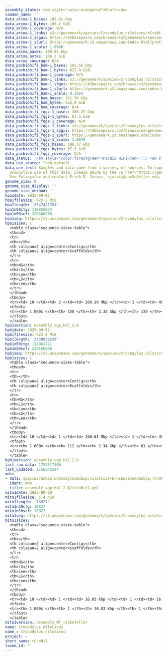 ```yaml
---
assembly_status: <em style="color:orangered">Draft</em>
common_name: ''
data_arima-1_bases: 189.91 Gbp
data_arima-1_bytes: 106.2 GiB
data_arima-1_coverage: N/A
data_arima-1_links: s3://genomeark/species/Crocodylus_niloticus/rCroNil1/genomic_data/arima/<br>
data_arima-1_s3gui: https://42basepairs.com/browse/s3/genomeark/species/Crocodylus_niloticus/rCroNil1/genomic_data/arima/
data_arima-1_s3url: https://genomeark.s3.amazonaws.com/index.html?prefix=species/Crocodylus_niloticus/rCroNil1/genomic_data/arima/
data_arima-1_scale: 1.6660
data_arima_bases: 189.91 Gbp
data_arima_bytes: 106.2 GiB
data_arima_coverage: N/A
data_pacbiohifi_bam-1_bases: 191.56 Gbp
data_pacbiohifi_bam-1_bytes: 622.9 GiB
data_pacbiohifi_bam-1_coverage: N/A
data_pacbiohifi_bam-1_links: s3://genomeark/species/Crocodylus_niloticus/rCroNil1/genomic_data/pacbio_hifi/<br>
data_pacbiohifi_bam-1_s3gui: https://42basepairs.com/browse/s3/genomeark/species/Crocodylus_niloticus/rCroNil1/genomic_data/pacbio_hifi/
data_pacbiohifi_bam-1_s3url: https://genomeark.s3.amazonaws.com/index.html?prefix=species/Crocodylus_niloticus/rCroNil1/genomic_data/pacbio_hifi/
data_pacbiohifi_bam-1_scale: 0.2864
data_pacbiohifi_bam_bases: 191.56 Gbp
data_pacbiohifi_bam_bytes: 622.9 GiB
data_pacbiohifi_bam_coverage: N/A
data_pacbiohifi_fqgz-1_bases: 188.37 Gbp
data_pacbiohifi_fqgz-1_bytes: 87.5 GiB
data_pacbiohifi_fqgz-1_coverage: N/A
data_pacbiohifi_fqgz-1_links: s3://genomeark/species/Crocodylus_niloticus/rCroNil1/genomic_data/pacbio_hifi/<br>
data_pacbiohifi_fqgz-1_s3gui: https://42basepairs.com/browse/s3/genomeark/species/Crocodylus_niloticus/rCroNil1/genomic_data/pacbio_hifi/
data_pacbiohifi_fqgz-1_s3url: https://genomeark.s3.amazonaws.com/index.html?prefix=species/Crocodylus_niloticus/rCroNil1/genomic_data/pacbio_hifi/
data_pacbiohifi_fqgz-1_scale: 2.0049
data_pacbiohifi_fqgz_bases: 188.37 Gbp
data_pacbiohifi_fqgz_bytes: 87.5 GiB
data_pacbiohifi_fqgz_coverage: N/A
data_status: '<em style="color:forestgreen">PacBio HiFi</em> ::: <em style="color:forestgreen">Arima</em>'
data_use_source: from-default
data_use_text: Samples and data come from a variety of sources. To support fair and
  productive use of this data, please abide by the <a href="https://genome10k.soe.ucsc.edu/data-use-policies/">Data
  Use Policy</a> and contact Erich D. Jarvis, ejarvis@rockefeller.edu, with any questions.
genome_size: 0
genome_size_display: ''
genome_size_method: ''
hpa1date: 2025-09-02
hpa1filesize: 623.2 MiB
hpa1length: '2347421781'
hpa1n50ctg: 110865934
hpa1n50scf: 220680538
hpa1seq: https://s3.amazonaws.com/genomeark/species/Crocodylus_niloticus/rCroNil1/assembly_vgp_HiC_2.0/rCroNil1.HiC.hap1.20250902.fasta.gz
hpa1sizes: |
  <table class="sequence-sizes-table">
  <thead>
  <tr>
  <th></th>
  <th colspan=2 align=center>Contigs</th>
  <th colspan=2 align=center>Scaffolds</th>
  </tr>
  <tr>
  <th>NG</th>
  <th>LG</th>
  <th>Len</th>
  <th>LG</th>
  <th>Len</th>
  </tr>
  </thead>
  <tbody>
  <tr><td> 10 </td><td> 2 </td><td> 209.29 Mbp </td><td> 1 </td><td> 486.44 Mbp </td></tr><tr><td> 20 </td><td> 3 </td><td> 162.18 Mbp </td><td> 1 </td><td> 486.44 Mbp </td></tr><tr><td> 30 </td><td> 4 </td><td> 152.76 Mbp </td><td> 2 </td><td> 316.53 Mbp </td></tr><tr><td> 40 </td><td> 6 </td><td> 126.48 Mbp </td><td> 3 </td><td> 259.24 Mbp </td></tr><tr style="background-color:#cccccc;"><td> 50 </td><td> 8 </td><td style="background-color:#88ff88;"> 110.87 Mbp </td><td> 4 </td><td style="background-color:#88ff88;"> 220.68 Mbp </td></tr><tr><td> 60 </td><td> 10 </td><td> 94.89 Mbp </td><td> 5 </td><td> 177.53 Mbp </td></tr><tr><td> 70 </td><td> 14 </td><td> 62.83 Mbp </td><td> 7 </td><td> 126.48 Mbp </td></tr><tr><td> 80 </td><td> 18 </td><td> 44.39 Mbp </td><td> 9 </td><td> 93.17 Mbp </td></tr><tr><td> 90 </td><td> 25 </td><td> 27.33 Mbp </td><td> 12 </td><td> 77.56 Mbp </td></tr><tr><td> 100 </td><td> 158 </td><td> 19.94 Kbp </td><td> 130 </td><td> 19.94 Kbp </td></tr></tbody>
  <tfoot>
  <tr><th> 1.000x </th><th> 158 </th><th> 2.35 Gbp </th><th> 130 </th><th> 2.35 Gbp </th></tr>
  </tfoot>
  </table>
hpa1version: assembly_vgp_HiC_2.0
hpb1date: 2025-09-02
hpb1filesize: 622.4 MiB
hpb1length: '2338038239'
hpb1n50ctg: 112061721
hpb1n50scf: 230160806
hpb1seq: https://s3.amazonaws.com/genomeark/species/Crocodylus_niloticus/rCroNil1/assembly_vgp_HiC_2.0/rCroNil1.HiC.hap2.20250902.fasta.gz
hpb1sizes: |
  <table class="sequence-sizes-table">
  <thead>
  <tr>
  <th></th>
  <th colspan=2 align=center>Contigs</th>
  <th colspan=2 align=center>Scaffolds</th>
  </tr>
  <tr>
  <th>NG</th>
  <th>LG</th>
  <th>Len</th>
  <th>LG</th>
  <th>Len</th>
  </tr>
  </thead>
  <tbody>
  <tr><td> 10 </td><td> 1 </td><td> 260.61 Mbp </td><td> 1 </td><td> 482.96 Mbp </td></tr><tr><td> 20 </td><td> 2 </td><td> 208.40 Mbp </td><td> 1 </td><td> 482.96 Mbp </td></tr><tr><td> 30 </td><td> 4 </td><td> 144.78 Mbp </td><td> 2 </td><td> 315.14 Mbp </td></tr><tr><td> 40 </td><td> 6 </td><td> 126.79 Mbp </td><td> 3 </td><td> 260.61 Mbp </td></tr><tr style="background-color:#cccccc;"><td> 50 </td><td> 8 </td><td style="background-color:#88ff88;"> 112.06 Mbp </td><td> 4 </td><td style="background-color:#88ff88;"> 230.16 Mbp </td></tr><tr><td> 60 </td><td> 10 </td><td> 93.87 Mbp </td><td> 5 </td><td> 219.07 Mbp </td></tr><tr><td> 70 </td><td> 13 </td><td> 48.55 Mbp </td><td> 6 </td><td> 176.72 Mbp </td></tr><tr><td> 80 </td><td> 18 </td><td> 38.94 Mbp </td><td> 8 </td><td> 100.33 Mbp </td></tr><tr><td> 90 </td><td> 26 </td><td> 25.40 Mbp </td><td> 11 </td><td> 76.98 Mbp </td></tr><tr><td> 100 </td><td> 112 </td><td> 23.10 Kbp </td><td> 81 </td><td> 23.10 Kbp </td></tr></tbody>
  <tfoot>
  <tr><th> 1.000x </th><th> 112 </th><th> 2.34 Gbp </th><th> 81 </th><th> 2.34 Gbp </th></tr>
  </tfoot>
  </table>
hpb1version: assembly_vgp_HiC_2.0
last_raw_data: 1751917160
last_updated: 1756842594
mds:
- data: species:&nbsp;Crocodylus&nbsp;niloticus<br>specimem:&nbsp;rCroNil1<br>projects:<br>&nbsp;&nbsp;-&nbsp;vgp<br>assembled_by_group:&nbsp;Rockefeller<br>data_location:&nbsp;S3<br>release_to:&nbsp;S3<br>combine_for_curation:&nbsp;true<br>hap1:&nbsp;s3://genomeark/species/Crocodylus_niloticus/rCroNil1/assembly_vgp_HiC_2.0/rCroNil1.HiC.hap1.20250902.fasta.gz<br>hap2:&nbsp;s3://genomeark/species/Crocodylus_niloticus/rCroNil1/assembly_vgp_HiC_2.0/rCroNil1.HiC.hap2.20250902.fasta.gz<br>pretext_hap1:&nbsp;s3://genomeark/species/Crocodylus_niloticus/rCroNil1/assembly_vgp_HiC_2.0/evaluation/hap1/pretext/s2/rCroNil1_hap1__s2_heatmap.pretext<br>pretext_hap2:&nbsp;s3://genomeark/species/Crocodylus_niloticus/rCroNil1/assembly_vgp_HiC_2.0/evaluation/hap2/pretext/s2/rCroNil1_hap2__s2_heatmap.pretext<br>kmer_spectra_img:&nbsp;s3://genomeark/species/Crocodylus_niloticus/rCroNil1/assembly_vgp_HiC_2.0/evaluation/merqury/rCroNil1_png/<br>pacbio_read_dir:&nbsp;s3://genomeark/species/Crocodylus_niloticus/rCroNil1/genomic_data/pacbio_hifi/<br>pacbio_read_type:&nbsp;hifi<br>hic_read_dir:&nbsp;s3://genomeark/species/Crocodylus_niloticus/rCroNil1/genomic_data/arima/<br>pipeline:<br>&nbsp;&nbsp;-&nbsp;hifiasm&nbsp;(0.25.0+galaxy0)<br>&nbsp;&nbsp;-&nbsp;yahs&nbsp;(1.2a.2+galaxy2)<br>&nbsp;&nbsp;-&nbsp;VGP0&nbsp;mitoHiFi&nbsp;workflow&nbsp;(v0.2.1)<br>&nbsp;&nbsp;-&nbsp;VGP1&nbsp;genomic&nbsp;profiling&nbsp;workflow&nbsp;(v0.3)<br>&nbsp;&nbsp;-&nbsp;VGP4&nbsp;HiFi&nbsp;HiC&nbsp;assembly&nbsp;workflow&nbsp;(v0.3.8)<br>&nbsp;&nbsp;-&nbsp;VGP8&nbsp;HiC&nbsp;scaffolding&nbsp;workflow&nbsp;(v2.0)<br>&nbsp;&nbsp;-&nbsp;VGP9&nbsp;decontamination&nbsp;workflow&nbsp;(v0.7)&nbsp;with&nbsp;database&nbsp;PlusPF&nbsp;2022<br>&nbsp;&nbsp;-&nbsp;Pre-curation&nbsp;worklfow&nbsp;(v1.0beta6)<br>notes:&nbsp;This&nbsp;was&nbsp;a&nbsp;Hifiasm-HiC&nbsp;assembly&nbsp;of&nbsp;rCroNil1&nbsp;resulting&nbsp;in&nbsp;two&nbsp;haplotype&nbsp;assemblies.&nbsp;HiC&nbsp;data&nbsp;were&nbsp;generated&nbsp;using&nbsp;the&nbsp;Arima&nbsp;library&nbsp;prep&nbsp;kit,&nbsp;and&nbsp;require&nbsp;trimming&nbsp;the&nbsp;first&nbsp;5&nbsp;bp&nbsp;off&nbsp;from&nbsp;the&nbsp;5'&nbsp;end&nbsp;of&nbsp;both&nbsp;read&nbsp;files.&nbsp;The&nbsp;restriction&nbsp;enzymes&nbsp;used&nbsp;were&nbsp;the&nbsp;Arima&nbsp;v2&nbsp;kit,&nbsp;so&nbsp;the&nbsp;cutting&nbsp;sites&nbsp;are&nbsp;GATC,&nbsp;GANTC,&nbsp;CTNAG,&nbsp;TTAA.<br>
  ident: md4
  title: assembly_vgp_HiC_2.0/rCroNil1.yml
mito1date: 2025-08-28
mito1filesize: 5.4 KiB
mito1length: '16827'
mito1n50ctg: 16827
mito1n50scf: 16827
mito1seq: https://s3.amazonaws.com/genomeark/species/Crocodylus_niloticus/rCroNil1/assembly_MT_rockefeller/rCroNil1.MT.20250828.fasta.gz
mito1sizes: |
  <table class="sequence-sizes-table">
  <thead>
  <tr>
  <th></th>
  <th colspan=2 align=center>Contigs</th>
  <th colspan=2 align=center>Scaffolds</th>
  </tr>
  <tr>
  <th>NG</th>
  <th>LG</th>
  <th>Len</th>
  <th>LG</th>
  <th>Len</th>
  </tr>
  </thead>
  <tbody>
  <tr><td> 10 </td><td> 1 </td><td> 16.83 Kbp </td><td> 1 </td><td> 16.83 Kbp </td></tr><tr><td> 20 </td><td> 1 </td><td> 16.83 Kbp </td><td> 1 </td><td> 16.83 Kbp </td></tr><tr><td> 30 </td><td> 1 </td><td> 16.83 Kbp </td><td> 1 </td><td> 16.83 Kbp </td></tr><tr><td> 40 </td><td> 1 </td><td> 16.83 Kbp </td><td> 1 </td><td> 16.83 Kbp </td></tr><tr style="background-color:#cccccc;"><td> 50 </td><td> 1 </td><td style="background-color:#ff8888;"> 16.83 Kbp </td><td> 1 </td><td style="background-color:#ff8888;"> 16.83 Kbp </td></tr><tr><td> 60 </td><td> 1 </td><td> 16.83 Kbp </td><td> 1 </td><td> 16.83 Kbp </td></tr><tr><td> 70 </td><td> 1 </td><td> 16.83 Kbp </td><td> 1 </td><td> 16.83 Kbp </td></tr><tr><td> 80 </td><td> 1 </td><td> 16.83 Kbp </td><td> 1 </td><td> 16.83 Kbp </td></tr><tr><td> 90 </td><td> 1 </td><td> 16.83 Kbp </td><td> 1 </td><td> 16.83 Kbp </td></tr><tr><td> 100 </td><td> 1 </td><td> 16.83 Kbp </td><td> 1 </td><td> 16.83 Kbp </td></tr></tbody>
  <tfoot>
  <tr><th> 1.000x </th><th> 1 </th><th> 16.83 Kbp </th><th> 1 </th><th> 16.83 Kbp </th></tr>
  </tfoot>
  </table>
mito1version: assembly_MT_rockefeller
name: Crocodylus niloticus
name_: Crocodylus_niloticus
project: ~
short_name: rCroNil
taxon_id: ''
---
```

